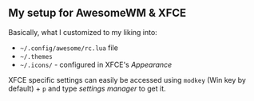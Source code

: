 ## My setup for AwesomeWM & XFCE

Basically, what I customized to my liking into:

- `~/.config/awesome/rc.lua` file
- `~/.themes`
- `~/.icons/` - configured in XFCE's _Appearance_

XFCE specific settings can easily be accessed using `modkey` (Win key by default) + `p` and type _settings manager_ to get it.

